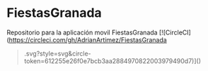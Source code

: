 # FiestasGranada
Repositorio para la aplicación movil FiestasGranada
[![CircleCI](https://circleci.com/gh/AdrianArtimez/FiestasGranada
>.svg?style=svg&circle-token=612255e26f0e7bcb3aa2884970822003979490d7)](<LINK>)
